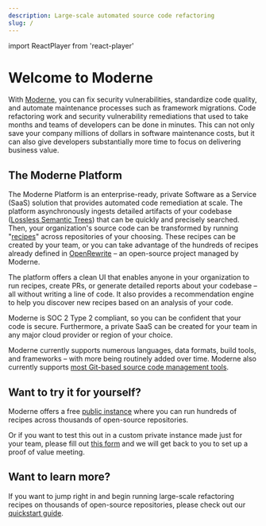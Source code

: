 ```yaml
---
description: Large-scale automated source code refactoring
slug: /
---
```


import ReactPlayer from 'react-player'

# Welcome to Moderne

With [Moderne](https://moderne.io), you can fix security vulnerabilities, standardize code quality, and automate maintenance processes such as framework migrations. Code refactoring work and security vulnerability remediations that used to take months and teams of developers can be done in minutes. This can not only save your company millions of dollars in software maintenance costs, but it can also give developers substantially more time to focus on delivering business value.

<ReactPlayer className="reactPlayer" url='https://www.youtube.com/watch?v=nz29-DWeV44' controls="true" />

## The Moderne Platform

The Moderne Platform is an enterprise-ready, private Software as a Service (SaaS) solution that provides automated code remediation at scale. The platform asynchronously ingests detailed artifacts of your codebase ([Lossless Semantic Trees](./administrator-documentation/moderne-platform/references/lossless-semantic-trees.md)) that can be quickly and precisely searched. Then, your organization's source code can be transformed by running "[recipes](https://docs.openrewrite.org/concepts-and-explanations/recipes)" across repositories of your choosing. These recipes can be created by your team, or you can take advantage of the hundreds of recipes already defined in [OpenRewrite](https://docs.openrewrite.org/) – an open-source project managed by Moderne.

The platform offers a clean UI that enables anyone in your organization to run recipes, create PRs, or generate detailed reports about your codebase – all without writing a line of code. It also provides a recommendation engine to help you discover new recipes based on an analysis of your code.

Moderne is SOC 2 Type 2 compliant, so you can be confident that your code is secure. Furthermore, a private SaaS can be created for your team in any major cloud provider or region of your choice.

Moderne currently supports numerous languages, data formats, build tools, and frameworks – with more being routinely added over time. Moderne also currently supports [most Git-based source code management tools](administrator-documentation/moderne-platform/references/supported-scms.md).

## Want to try it for yourself?

Moderne offers a free [public instance](https://app.moderne.io/) where you can run hundreds of recipes across thousands of open-source repositories.

Or if you want to test this out in a custom private instance made just for your team, please fill out [this form](https://www.moderne.ai/contact-us) and we will get back to you to set up a proof of value meeting.

## Want to learn more?

<ReactPlayer className="reactPlayer" url='https://www.youtube.com/watch?v=Q-ej2lCJHRs' controls="true" />

<ReactPlayer className="reactPlayer" url='https://www.youtube.com/watch?v=KRXDMGt7DRE' controls="true" />

If you want to jump right in and begin running large-scale refactoring recipes on thousands of open-source repositories, please check out our [quickstart guide](user-documentation/moderne-platform/getting-started/running-your-first-recipe.md).
